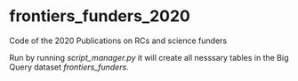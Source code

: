# frontiers_funders_2020
Code of the 2020 Publications on RCs and science funders

Run by running *script_manager.py* it will create all nesssary tables in the Big Query dataset *frontiers_funders*.
